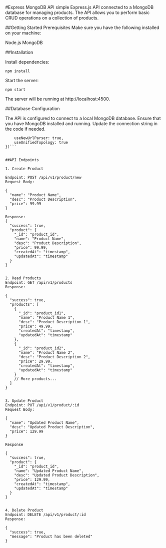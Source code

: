 #Express MongoDB API
 simple Express.js API connected to a MongoDB database for managing products. The API allows you to perform basic CRUD operations on a collection of products.

##Getting Started
Prerequisites
Make sure you have the following installed on your machine:

Node.js
MongoDB

##Installation

Install dependencies:


`npm install`

Start the server:

`npm start`

The server will be running at http://localhost:4500.

##Database Configuration 

The API is configured to connect to a local MongoDB database. Ensure that you have MongoDB installed and running. Update the connection string in the code if needed.

```mongoose.connect("mongodb://localhost:27017/Sample", {
    useNewUrlParser: true,
    useUnifiedTopology: true
})```


##API Endpoints 

1. Create Product

Endpoint: POST /api/v1/product/new
Request Body:

{
  "name": "Product Name",
  "desc": "Product Description",
  "price": 99.99
}

Response:
{
  "success": true,
  "product": {
    "_id": "product_id",
    "name": "Product Name",
    "desc": "Product Description",
    "price": 99.99,
    "createdAt": "timestamp",
    "updatedAt": "timestamp"
  }
}


2. Read Products
Endpoint: GET /api/v1/products
Response:

{
  "success": true,
  "products": [
    {
      "_id": "product_id1",
      "name": "Product Name 1",
      "desc": "Product Description 1",
      "price": 49.99,
      "createdAt": "timestamp",
      "updatedAt": "timestamp"
    },
    {
      "_id": "product_id2",
      "name": "Product Name 2",
      "desc": "Product Description 2",
      "price": 29.99,
      "createdAt": "timestamp",
      "updatedAt": "timestamp"
    }
    // More products...
  ]
}


3. Update Product
Endpoint: PUT /api/v1/product/:id
Request Body:

{
  "name": "Updated Product Name",
  "desc": "Updated Product Description",
  "price": 129.99
}

Response

{
  "success": true,
  "product": {
    "_id": "product_id",
    "name": "Updated Product Name",
    "desc": "Updated Product Description",
    "price": 129.99,
    "createdAt": "timestamp",
    "updatedAt": "timestamp"
  }
}


4. Delete Product
Endpoint: DELETE /api/v1/product/:id
Response:

{
  "success": true,
  "message": "Product has been deleted"
}

